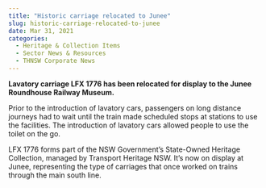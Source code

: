```yaml
---
title: "Historic carriage relocated to Junee"
slug: historic-carriage-relocated-to-junee
date: Mar 31, 2021
categories:
  - Heritage & Collection Items
  - Sector News & Resources
  - THNSW Corporate News
---
```



**Lavatory carriage LFX 1776 has been relocated for display to the Junee Roundhouse Railway Museum.**

Prior to the introduction of lavatory cars, passengers on long distance journeys had to wait until the train made scheduled stops at stations to use the facilities. The introduction of lavatory cars allowed people to use the toilet on the go.

LFX 1776 forms part of the NSW Government’s State-Owned Heritage Collection, managed by Transport Heritage NSW. It’s now on display at Junee, representing the type of carriages that once worked on trains through the main south line.
